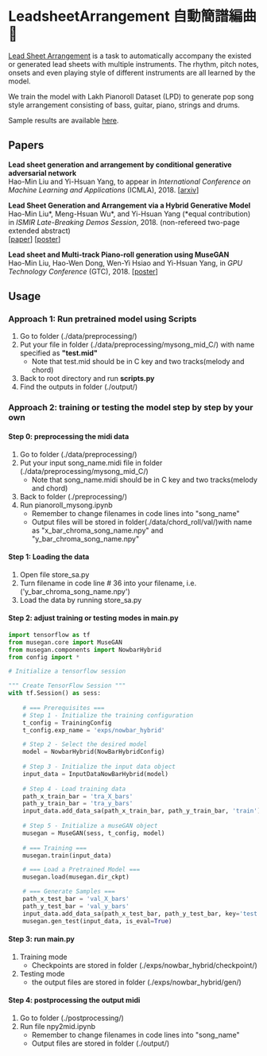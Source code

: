 # LeadsheetArrangement 自動簡譜編曲 :musical_note:
[Lead Sheet Arrangement](https://liuhaumin.github.io/LeadsheetArrangement/) is a task to automatically accompany the existed or generated lead sheets with multiple instruments. The rhythm, pitch notes, onsets and even playing style of different instruments are all learned by the model. 

We train the model with Lakh Pianoroll Dataset (LPD) to generate pop song style arrangement consisting of bass, guitar, piano, strings and drums.

Sample results are available
[here](https://liuhaumin.github.io/LeadsheetArrangement/results).

## Papers

__Lead sheet generation and arrangement by conditional generative adversarial network__<br>
Hao-Min Liu and Yi-Hsuan Yang,
to appear in *International Conference on Machine Learning and Applications* (ICMLA), 2018.
[[arxiv](https://arxiv.org/abs/1807.11161)]

__Lead Sheet Generation and Arrangement via a Hybrid Generative Model__<br>
Hao-Min Liu\*, Meng-Hsuan Wu\*, and Yi-Hsuan Yang
(\*equal contribution)<br>
in _ISMIR Late-Breaking Demos Session_, 2018.
(non-refereed two-page extended abstract)<br>
[[paper](https://liuhaumin.github.io/LeadsheetArrangement/pdf/ismir2018leadsheetarrangement.pdf)]
[[poster](https://liuhaumin.github.io/LeadsheetArrangement/pdf/ismir-lbd-poster_A0_final.pdf)]

__Lead sheet and Multi-track Piano-roll generation using MuseGAN__<br>
Hao-Min Liu, Hao-Wen Dong, Wen-Yi Hsiao and Yi-Hsuan Yang,
in *GPU Technology Conference* (GTC), 2018.
[[poster](https://liuhaumin.github.io/LeadsheetArrangement/pdf/GTC_poster_HaoMin.pdf)]

## Usage
### Approach 1: Run pretrained model using Scripts
1. Go to folder (./data/preprocessing/)
2. Put your file in folder (./data/preprocessing/mysong_mid_C/) with name specified as __"test.mid"__
    * Note that test.mid should be in C key and two tracks(melody and chord)
3. Back to root directory and run __scripts.py__
4. Find the outputs in folder (./output/)

### Approach 2: training or testing the model step by step by your own
#### Step 0: preprocessing the midi data
1. Go to folder (./data/preprocessing/)
2. Put your input song_name.midi file in folder (./data/preprocessing/mysong_mid_C/)
    * Note that song_name.midi should be in C key and two tracks(melody and chord)
3. Back to folder (./preprocessing/)
4. Run pianoroll_mysong.ipynb
    * Remember to change filenames in code lines into "song_name"
    * Output files will be stored in folder(./data/chord_roll/val/)with name as "x_bar_chroma_song_name.npy" and "y_bar_chroma_song_name.npy"

#### Step 1: Loading the data
1. Open file store_sa.py
2. Turn filename in code line # 36 into your filename, i.e. ('y_bar_chroma_song_name.npy')
3. Load the data by running store_sa.py

#### Step 2: adjust training or testing modes in main.py
```python
import tensorflow as tf
from musegan.core import MuseGAN
from musegan.components import NowbarHybrid
from config import *

# Initialize a tensorflow session

""" Create TensorFlow Session """
with tf.Session() as sess:
    
    # === Prerequisites ===
    # Step 1 - Initialize the training configuration        
    t_config = TrainingConfig
    t_config.exp_name = 'exps/nowbar_hybrid'        

    # Step 2 - Select the desired model
    model = NowbarHybrid(NowBarHybridConfig)
    
    # Step 3 - Initialize the input data object
    input_data = InputDataNowBarHybrid(model)
    
    # Step 4 - Load training data
    path_x_train_bar = 'tra_X_bars'
    path_y_train_bar = 'tra_y_bars'
    input_data.add_data_sa(path_x_train_bar, path_y_train_bar, 'train') # x: input, y: conditional feature
    
    # Step 5 - Initialize a museGAN object
    musegan = MuseGAN(sess, t_config, model)
    
    # === Training ===
    musegan.train(input_data)

    # === Load a Pretrained Model ===
    musegan.load(musegan.dir_ckpt)

    # === Generate Samples ===
    path_x_test_bar = 'val_X_bars'
    path_y_test_bar = 'val_y_bars'
    input_data.add_data_sa(path_x_test_bar, path_y_test_bar, key='test')
    musegan.gen_test(input_data, is_eval=True)

```
#### Step 3: run main.py
1. Training mode
   * Checkpoints are stored in folder (./exps/nowbar_hybrid/checkpoint/)
2. Testing mode
   * the output files are stored in folder (./exps/nowbar_hybrid/gen/)
   
#### Step 4: postprocessing the output midi
1. Go to folder (./postprocessing/)
2. Run file npy2mid.ipynb
   * Remember to change filenames in code lines into "song_name"
   * Output files are stored in folder (./output/)


